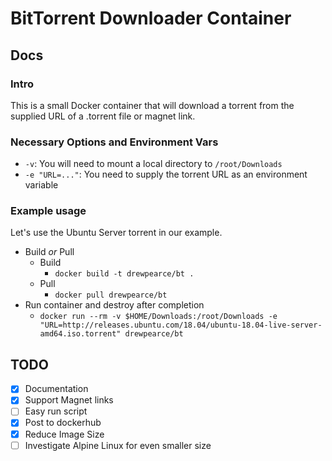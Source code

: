 # BitTorrent Downloader Container

## Docs
### Intro
This is a small Docker container that will download a torrent from the supplied URL of a .torrent file or magnet link.

### Necessary Options and Environment Vars
* `-v`: You will need to mount a local directory to `/root/Downloads`
* `-e "URL=..."`: You need to supply the torrent URL as an environment variable

### Example usage
Let's use the Ubuntu Server torrent in our example.

* Build _or_ Pull
  * Build
    * `docker build -t drewpearce/bt .`
  * Pull
    * `docker pull drewpearce/bt`
* Run container and destroy after completion
  * `docker run --rm -v $HOME/Downloads:/root/Downloads -e "URL=http://releases.ubuntu.com/18.04/ubuntu-18.04-live-server-amd64.iso.torrent" drewpearce/bt`

## TODO
* [X] Documentation
* [X] Support Magnet links
* [ ] Easy run script
* [X] Post to dockerhub
* [X] Reduce Image Size
* [ ] Investigate Alpine Linux for even smaller size
